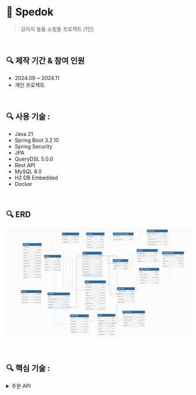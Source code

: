 # 📌 Spedok
> 강아지 용품 쇼핑몰 프로젝트 (1인)

<br>

## 🔍 제작 기간 & 참여 인원
- 2024.09 ~ 2024.11
- 개인 프로젝트

<br>

## 🔍 사용 기술 :
- Java 21
- Spring Boot 3.2.10
- Spring Security
- JPA 
- QueryDSL 5.0.0
- Rest API
- MySQL 8.0
- H2 DB Embedded
- Docker

<br>

## 🔍 ERD
![erd.png](./erd.png)


<br>


## 🔍 핵심 기술 :


<details>
<summary>주문 API</summary>

### 주문 로직 전체흐름
<img src="order.png" alt="주문 전체 로직">

- 주문 생성
  1. 배송지 생성
  2. 재고 확인 (재고가 없거나, 부족하면 예외 처리)
  3. 주문 번호 생성 (UUID 조합)
  4. 장바구니에 존재하는 상품인지 검증
  5. 최종 주문 생성

- 

</details>

